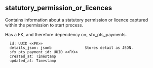 ## statutory_permission_or_licences

Contains information about a statutory permission or licence captured within
the permission to start process.

Has a FK, and therefore dependency on, sfx_pts_payments.


```
  id: UUID <<PK>>
  details_json: jsonb               Stores detail as JSON.
  sfx_pts_payment_id: UUID <<FK>>
  created_at: Timestamp
  updated_at: Timestamp
```
